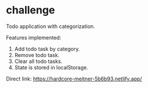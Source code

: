 # challenge

Todo application with categorization.

Features implemented:
1. Add todo task by category.
2. Remove todo task.
3. Clear all todo tasks.
4. State is stored in localStorage.

Direct link: https://hardcore-meitner-5b6b93.netlify.app/

